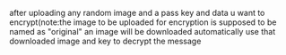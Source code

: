 after uploading any random image and a pass key and data u want to encrypt(note:the image to be uploaded for encryption is supposed to be named as "original"
an image will be downloaded automatically
use that downloaded image and key to decrypt the message
